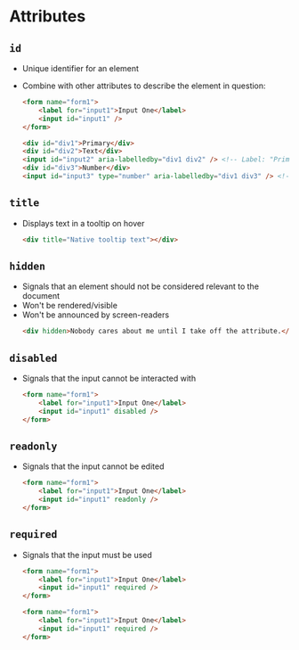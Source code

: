 # Attributes

## `id`
- Unique identifier for an element
- Combine with other attributes to describe the element in question:
	```html
	<form name="form1">
		<label for="input1">Input One</label>
		<input id="input1" />
	</form>
	```

	```html
	<div id="div1">Primary</div>
	<div id="div2">Text</div>
	<input id="input2" aria-labelledby="div1 div2" /> <!-- Label: "Primary Text" -->
	<div id="div3">Number</div>
	<input id="input3" type="number" aria-labelledby="div1 div3" /> <!-- Label: "Primary Number" -->
	```

## `title`
- Displays text in a tooltip on hover
	```html
	<div title="Native tooltip text"></div>
	```

## `hidden`
- Signals that an element should not be considered relevant to the document
- Won't be rendered/visible
- Won't be announced by screen-readers
	```html
	<div hidden>Nobody cares about me until I take off the attribute.</div>
	```

## `disabled`
- Signals that the input cannot be interacted with
	```html
	<form name="form1">
		<label for="input1">Input One</label>
		<input id="input1" disabled />
	</form>
	```

## `readonly`
- Signals that the input cannot be edited
	```html
	<form name="form1">
		<label for="input1">Input One</label>
		<input id="input1" readonly />
	</form>
	```

## `required`
- Signals that the input must be used
	```html
	<form name="form1">
		<label for="input1">Input One</label>
		<input id="input1" required />
	</form>
	```
	```html
	<form name="form1">
		<label for="input1">Input One</label>
		<input id="input1" required />
	</form>
	```
